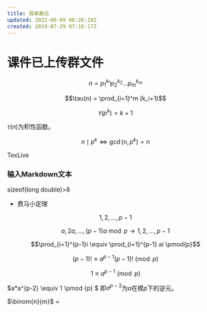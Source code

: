 ```yaml
---
title: 简单数论
updated: 2022-08-09 06:26:10Z
created: 2019-07-29 07:16:17Z
---
```


# 课件已上传群文件

$$n = {p_1}^{k_1}{p_2}^{k_2} \dots {p_m}^{k_m}$$

$$\tau(n) = \prod_{i=1}^m (k_i+1)$$

$$\tau(p^k) = k+1$$

$\tau(n)$为积性函数。

$$n \mid p^k \Leftrightarrow \gcd(n, p^k) = n$$

TexLive

### 输入Markdown文本

sizeof(long double)>8

* 费马小定理

$$1, 2, \dots, p-1$$

$$a, 2a, \dots, (p-1)a \bmod p \to 1, 2, \dots, p-1$$

$$\prod_{i=1}^{p-1}i \equiv \prod_{i=1}^{p-1} ai \pmod{p}$$

$$(p-1)! \equiv a^{p-1}(p-1)! \pmod{p}$$

$$1 \equiv a^{p-1} \pmod{p}$$

$a*a^{p-2} \equiv 1 \pmod {p} $
即$a^{p-2}$为$a$在模$p$下的逆元。

$\binom{n}{m}$ = 